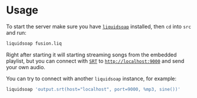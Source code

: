 # Usage

To start the server make sure you have [`liquidsoap`](https://www.liquidsoap.info) installed, then `cd` into `src` and run:

```sh
liquidsoap fusion.liq
```

Right after starting it will starting streaming songs from the embedded playlist,
but you can connect with [`SRT`](https://www.haivision.com/products/srt-secure-reliable-transport/) to [`http://localhost:9000`](http://localhost:9000) and send your own audio.

You can try to connect with another `liquidsoap` instance, for example:

```sh
liquidsoap 'output.srt(host="localhost", port=9000, %mp3, sine())'
```
